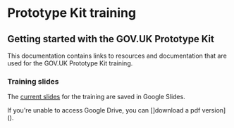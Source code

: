 # Prototype Kit training

## Getting started with the GOV.UK Prototype Kit
This documentation contains links to resources and documentation that are used for the GOV.UK Prototype Kit training.

### Training slides

The [current slides](https://docs.google.com/presentation/d/1pts_tHi__PTz6B6xrb5n222ytKv3mvXdiQvn0OPbngA/edit?usp=sharing
) for the training are saved in Google Slides.

If you're unable to access Google Drive, you can []download a pdf version]().